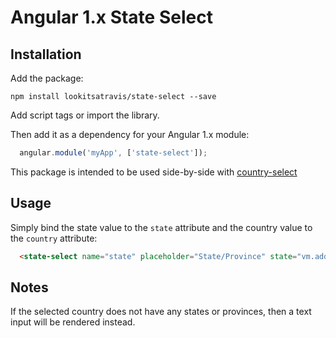 # Angular 1.x State Select

## Installation

Add the package:

`npm install lookitsatravis/state-select --save`

Add script tags or import the library.

Then add it as a dependency for your Angular 1.x module:

```js
  angular.module('myApp', ['state-select']);
```

This package is intended to be used side-by-side with [country-select](https://github.com/lookitsatravis/country-select)

## Usage

Simply bind the state value to the `state` attribute and the country value to the `country` attribute:

```html
  <state-select name="state" placeholder="State/Province" state="vm.address.state" country="vm.address.country" required></state-select>
```

## Notes

If the selected country does not have any states or provinces, then a text input will be rendered instead.
